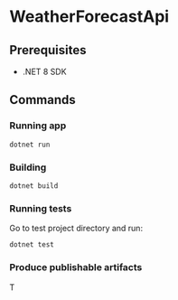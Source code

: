 # WeatherForecastApi

## Prerequisites

* .NET 8 SDK

## Commands

### Running app

`dotnet run`

### Building

`dotnet build`

### Running tests

Go to test project directory and run:

`dotnet test`

### Produce publishable artifacts

T
